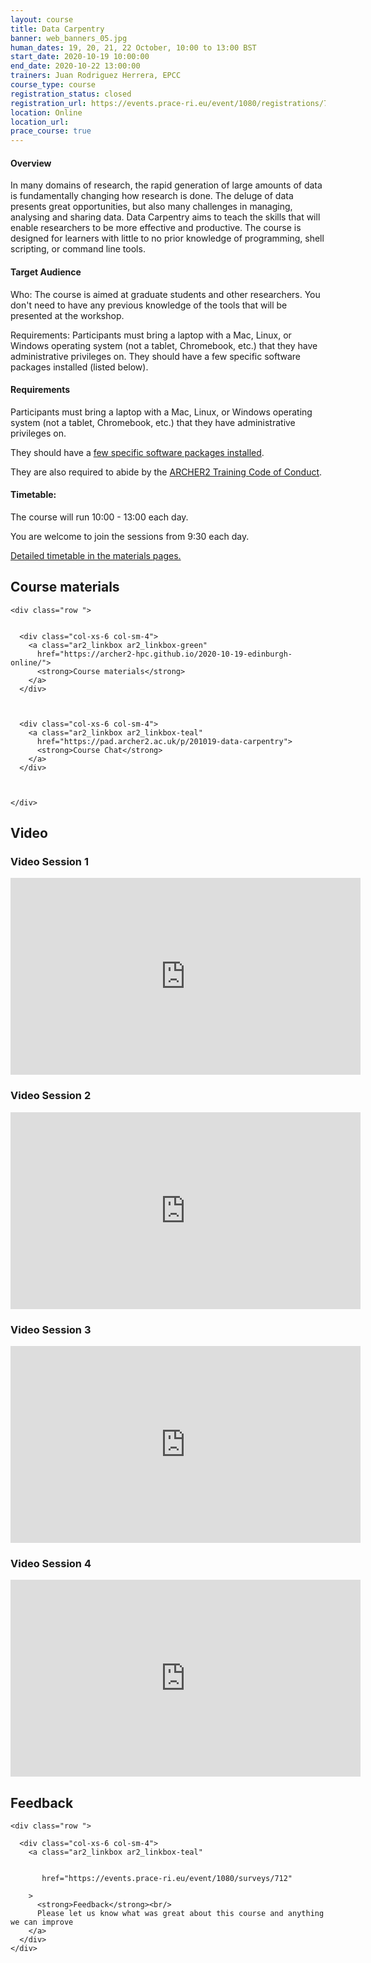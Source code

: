 ```yaml
---
layout: course
title: Data Carpentry
banner: web_banners_05.jpg 
human_dates: 19, 20, 21, 22 October, 10:00 to 13:00 BST
start_date: 2020-10-19 10:00:00
end_date: 2020-10-22 13:00:00
trainers: Juan Rodriguez Herrera, EPCC
course_type: course
registration_status: closed
registration_url: https://events.prace-ri.eu/event/1080/registrations/780/
location: Online
location_url:
prace_course: true
---
```




#### Overview

In many domains of research, the rapid generation of large amounts of data is fundamentally changing how research is done. The deluge of data presents great opportunities, but also many challenges in managing, analysing and sharing data. Data Carpentry aims to teach the skills that will enable researchers to be more effective and productive. The course is designed for learners with little to no prior knowledge of programming, shell scripting, or command line tools.

#### Target Audience

Who: The course is aimed at graduate students and other researchers. You don't need to have any previous knowledge of the tools that will be presented at the workshop.

 


Requirements: Participants must bring a laptop with a Mac, Linux, or Windows operating system (not a tablet, Chromebook, etc.) that they have administrative privileges on. They should have a few specific software packages installed (listed below).



#### Requirements


Participants must bring a laptop with a Mac, Linux, or Windows operating system (not a tablet, Chromebook, etc.) that they have administrative privileges on.

They should have a [few specific software packages installed](https://datacarpentry.org/ecology-workshop/setup-r-workshop.html).

They are also required to abide by the [ARCHER2 Training Code of Conduct](../../code-of-conduct/). 


#### Timetable:

The course will run 10:00 - 13:00 each day.

You are welcome to join the sessions from 9:30 each day.

[Detailed timetable in the materials pages.](https://archer2-hpc.github.io/2020-10-19-edinburgh-online/#schedule)


<section id="service">



<h2><a name="materials">Course materials</a></h2>



    <div class="row ">	

		
      <div class="col-xs-6 col-sm-4">
        <a class="ar2_linkbox ar2_linkbox-green" 
          href="https://archer2-hpc.github.io/2020-10-19-edinburgh-online/">
          <strong>Course materials</strong>         
        </a>
      </div>

 
  
      <div class="col-xs-6 col-sm-4">
        <a class="ar2_linkbox ar2_linkbox-teal" 
          href="https://pad.archer2.ac.uk/p/201019-data-carpentry">
          <strong>Course Chat</strong>       
        </a>
      </div>
		

  
 	</div>
		
		
<!--					

<h2><a name="join">Join sessions	</a>	</h2>		




    <div class="row ">	

      <div class="col-xs-6 col-sm-4">
        <a class="ar2_linkbox ar2_linkbox-teal" 
          href="https://eu.bbcollab.com/guest/0dc7a50c12314245894519e43fe206b1">
          <strong>Join Session</strong><br/>
          Join this online session in your browser
        </a>
      </div>

      <div class="col-xs-6 col-sm-4">
        <a class="ar2_linkbox ar2_linkbox-green" href="courses/"
           href="myevent.ics">
          <strong>Add to Calendar</strong><br/>
          Download ICS file to add this event to your calendar complete with join link
        </a>
      </div>

											
    </div>
 -->

		
<h2><a name="video">Video</a></h2>

<h3>Video Session 1</h3>

<div>
	<iframe title="Video" width="560" height="315" src="https://www.youtube.com/embed/3bnGxLi_3S8" frameborder="0" allow="accelerometer; autoplay; encrypted-media; gyroscope; picture-in-picture" allowfullscreen></iframe>
</div>

<h3>Video Session 2</h3>

<div>
	<iframe title="Video" width="560" height="315" src="https://www.youtube.com/embed/S7ds4C8LbU4" frameborder="0" allow="accelerometer; autoplay; encrypted-media; gyroscope; picture-in-picture" allowfullscreen></iframe>
</div>

<h3>Video Session 3</h3>

<div>
	<iframe title="Video" width="560" height="315" src="https://www.youtube.com/embed/Hdyqpd5BtP4" frameborder="0" allow="accelerometer; autoplay; encrypted-media; gyroscope; picture-in-picture" allowfullscreen></iframe>
</div>

<h3>Video Session 4</h3>

<div>
	<iframe title="Video" width="560" height="315" src="https://www.youtube.com/embed/oB0hDLGaAMw" frameborder="0" allow="accelerometer; autoplay; encrypted-media; gyroscope; picture-in-picture" allowfullscreen></iframe>
</div>



<!-- 
<h2><a name="slides">Slides</a></h2>



    <div class="row ">	


      <div class="col-xs-6 col-sm-4">
        <a class="ar2_linkbox ar2_linkbox-teal" href="courses/"
           href="transcript.pdf">
          <strong>Transcript</strong><br/>
          Download a transcript of the video audio
        </a>
      </div>



      <div class="col-xs-6 col-sm-4">
        <a class="ar2_linkbox ar2_linkbox-green" href="courses/"
           href="slides.pdf">
          <strong>Slides</strong><br/>
          Download pdf of the presentation.
        </a>
      </div>
										
    </div>

 -->


 
<h2><a name="feedback">Feedback</a></h2>


    <div class="row ">	

      <div class="col-xs-6 col-sm-4">
        <a class="ar2_linkbox ar2_linkbox-teal" 


		   href="https://events.prace-ri.eu/event/1080/surveys/712"

		>
          <strong>Feedback</strong><br/>
          Please let us know what was great about this course and anything we can improve
        </a>
      </div>
    </div>
		
	

<!--  
</section>

 -->
